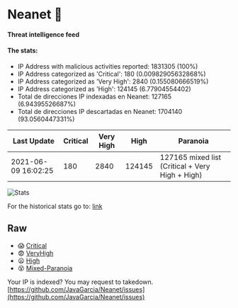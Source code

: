 # Neanet :hocho:
#### Threat intelligence feed
#### The stats:

- IP Address with malicious activities reported: 1831305 (100%)
- IP Address categorized as 'Critical':  180 (0.00982905632868%)
- IP Address categorized as 'Very High':  2840 (0.155080666519%)
- IP Address categorized as 'High':  124145 (6.77904554402)
- Total de direcciones IP indexadas en Neanet:  127165 (6.94395526687%)
- Total de direcciones IP descartadas en Neanet:  1704140 (93.0560447331%)

| Last Update | Critical | Very High | High | Paranoia |
| --- | --- | --- | --- | --- |
| 2021-06-09 16:02:25 | 180 | 2840 | 124145 | 127165 mixed list (Critical + Very High + High)|

![Stats](https://docs.google.com/spreadsheets/d/e/2PACX-1vSnaNMIXVabIpDJjufMlzH7poXnshF3mgd8Is1g9ytUEzVsP5my4Trn8f-xkoLLQ38xpL3HtmUexLo6/pubchart?oid=501124687&format=image)

For the historical stats go to: [link](/stats.csv)
## Raw
- :scream: [Critical](https://raw.githubusercontent.com/JavaGarcia/Neanet/master/blacklists/neanet_critical.txt)
- :fearful: [VeryHigh](https://raw.githubusercontent.com/JavaGarcia/Neanet/master/blacklists/neanet_veryHigh.txtt)
- :frowning: [High](https://raw.githubusercontent.com/JavaGarcia/Neanet/master/blacklists/neanet_high.txt)
- :dizzy_face: [Mixed-Paranoia](https://raw.githubusercontent.com/JavaGarcia/Neanet/master/blacklists/neanet_all.txt)


Your IP is indexed? You may request to takedown. [https://github.com/JavaGarcia/Neanet/issues](https://github.com/JavaGarcia/Neanet/issues)















































































































































































































































































































































































































































































































































































































































































































































































































































































































































































































































































































































































































































































































































































































































































































































































































































































































































































































































































































































































































































































































































































































































































































































































































































































































































































































































































































































































































































































































































































































































































































































































































































































































































































































































































































































































































































































































































































































































































































































































































































































































































































































































































































































































































































































































































































































































































































































































































































































































































































































































































































































































































































































































































































































































































































































































































































































































































































































































































































































































































































































































































































































































































































































































































































































































































































































































































































































































































































































































































































































































































































